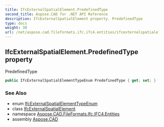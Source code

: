 ```yaml
---
title: IfcExternalSpatialElement.PredefinedType
second_title: Aspose.CAD for .NET API Reference
description: IfcExternalSpatialElement property. PredefinedType
type: docs
weight: 30
url: /net/aspose.cad.fileformats.ifc.ifc4.entities/ifcexternalspatialelement/predefinedtype/
---
```

## IfcExternalSpatialElement.PredefinedType property

PredefinedType

```csharp
public IfcExternalSpatialElementTypeEnum PredefinedType { get; set; }
```

### See Also

* enum [IfcExternalSpatialElementTypeEnum](../../../aspose.cad.fileformats.ifc.ifc4.types/ifcexternalspatialelementtypeenum/)
* class [IfcExternalSpatialElement](../)
* namespace [Aspose.CAD.FileFormats.Ifc.IFC4.Entities](../../ifcexternalspatialelement/)
* assembly [Aspose.CAD](../../../)


